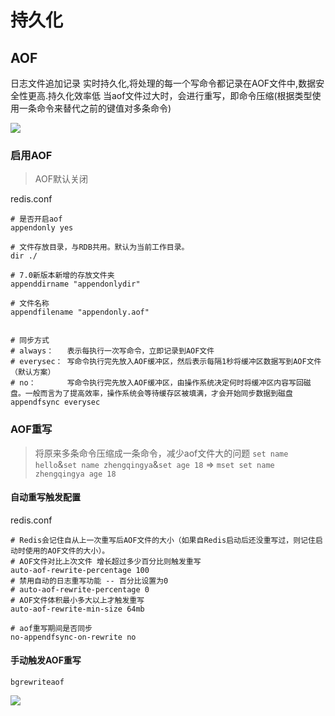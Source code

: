 # 持久化

## AOF

日志文件追加记录
实时持久化,将处理的每一个写命令都记录在AOF文件中,数据安全性更高.持久化效率低
当aof文件过大时，会进行重写，即命令压缩(根据类型使用一条命令来替代之前的键值对多条命令)

![](images/redis-aof-base.png)

### 启用AOF

> AOF默认关闭

redis.conf

```shell
# 是否开启aof
appendonly yes

# 文件存放目录，与RDB共用。默认为当前工作目录。
dir ./

# 7.0新版本新增的存放文件夹
appenddirname "appendonlydir"

# 文件名称
appendfilename "appendonly.aof"


# 同步方式
# always：   表示每执行一次写命令，立即记录到AOF文件
# everysec： 写命令执行完先放入AOF缓冲区，然后表示每隔1秒将缓冲区数据写到AOF文件 （默认方案）
# no：       写命令执行完先放入AOF缓冲区，由操作系统决定何时将缓冲区内容写回磁盘。一般而言为了提高效率，操作系统会等待缓存区被填满，才会开始同步数据到磁盘
appendfsync everysec
```

### AOF重写

> 将原来多条命令压缩成一条命令，减少aof文件大的问题
> `set name hello`&`set name zhengqingya`&`set age 18` => `mset set name zhengqingya age 18`

#### 自动重写触发配置

redis.conf

```shell
# Redis会记住自从上一次重写后AOF文件的大小（如果自Redis启动后还没重写过，则记住启动时使用的AOF文件的大小）。
# AOF文件对比上次文件 增长超过多少百分比则触发重写
auto-aof-rewrite-percentage 100
# 禁用自动的日志重写功能 -- 百分比设置为0
# auto-aof-rewrite-percentage 0
# AOF文件体积最小多大以上才触发重写 
auto-aof-rewrite-min-size 64mb

# aof重写期间是否同步
no-appendfsync-on-rewrite no
```

#### 手动触发AOF重写

```shell
bgrewriteaof
```

![](images/redis-aof.png)
